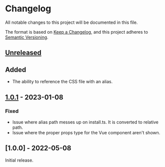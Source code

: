 # Changelog

All notable changes to this project will be documented in this file.

The format is based on [Keep a Changelog](https://keepachangelog.com/en/1.0.0/),
and this project adheres to [Semantic Versioning](https://semver.org/spec/v2.0.0.html).

## [Unreleased]

## Added

- The ability to reference the CSS file with an alias.

## [1.0.1] - 2023-01-08

### Fixed

- Issue where alias path messes up on install.ts. It is converted to relative path.
- Issue where the proper props type for the Vue component aren't shown.

## [1.0.0] - 2022-05-08

Initial release.

[unreleased]: https://github.com/D-Marc1/vue-magnifier/compare/1.0.1...HEAD
[1.0.1]: https://github.com/D-Marc1/vue-magnifier/compare/1.0.0...1.0.1

